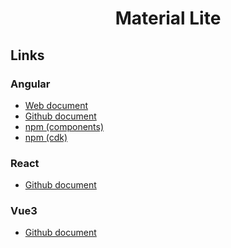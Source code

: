 <h1 style="text-align: center">Material Lite</h1>

## Links
### Angular
- [Web document](https://material-lite.web.app/angular)
- [Github document](https://github.com/junpei10/material-lite/tree/main/angular#readme)
- [npm (components)](https://www.npmjs.com/package/@material-lite/angular)
- [npm (cdk)](https://www.npmjs.com/package/@material-lite/angular-cdk)

### React
<!-- - [Web document](https://material-lite.web.app/react) -->
- [Github document](https://github.com/junpei10/material-lite/tree/main/react#readme)
<!-- - [npm (components)](https://www.npmjs.com/package/@material-lite/react) -->
<!-- - [npm (cdk)](https://www.npmjs.com/package/@material-lite/react-cdk) -->


### Vue3
<!-- - [Web document](https://material-lite.web.app/vue3) -->
- [Github document](https://github.com/junpei10/material-lite/tree/main/vue3#readme)
<!-- - [npm (components)](https://www.npmjs.com/package/@material-lite/vue3) -->
<!-- - [npm (cdk)](https://www.npmjs.com/package/@material-lite/vue3-cdk) -->
